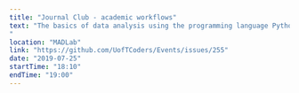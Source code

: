 ```yaml
---
title: "Journal Club - academic workflows"
text: "The basics of data analysis using the programming language Python with a beginner-friendly participatory live-coding.
"
location: "MADLab"
link: "https://github.com/UofTCoders/Events/issues/255"
date: "2019-07-25"
startTime: "18:10"
endTime: "19:00"
---
```

